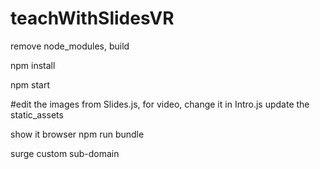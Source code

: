 # teachWithSlidesVR

remove node_modules, build

npm install

npm start

#edit the images from Slides.js, for video, change it in Intro.js
update the static_assets

show it browser
npm run bundle

surge
custom sub-domain
